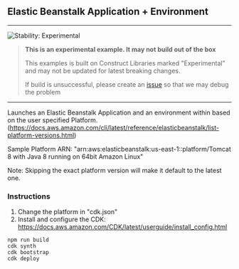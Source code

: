 ## Elastic Beanstalk Application + Environment
<!--BEGIN STABILITY BANNER-->
---

![Stability: Experimental](https://img.shields.io/badge/stability-Experimental-important.svg?style=for-the-badge)

> **This is an experimental example. It may not build out of the box**
>
> This examples is built on Construct Libraries marked "Experimental" and may not be updated for latest breaking changes.
>
> If build is unsuccessful, please create an [issue](https://github.com/aws-samples/aws-cdk-examples/issues/new) so that we may debug the problem 

---
<!--END STABILITY BANNER-->

Launches an Elastic Beanstalk Application and an environment within based on the user specified Platform. (https://docs.aws.amazon.com/cli/latest/reference/elasticbeanstalk/list-platform-versions.html)

Sample Platform ARN: "arn:aws:elasticbeanstalk:us-east-1::platform/Tomcat 8 with Java 8 running on 64bit Amazon Linux"

Note: Skipping the exact platform version will make it default to the latest one. 

### Instructions

1. Change the platform in "cdk.json"
2. Install and configure the CDK: https://docs.aws.amazon.com/CDK/latest/userguide/install_config.html

```
npm run build
cdk synth
cdk bootstrap
cdk deploy

```